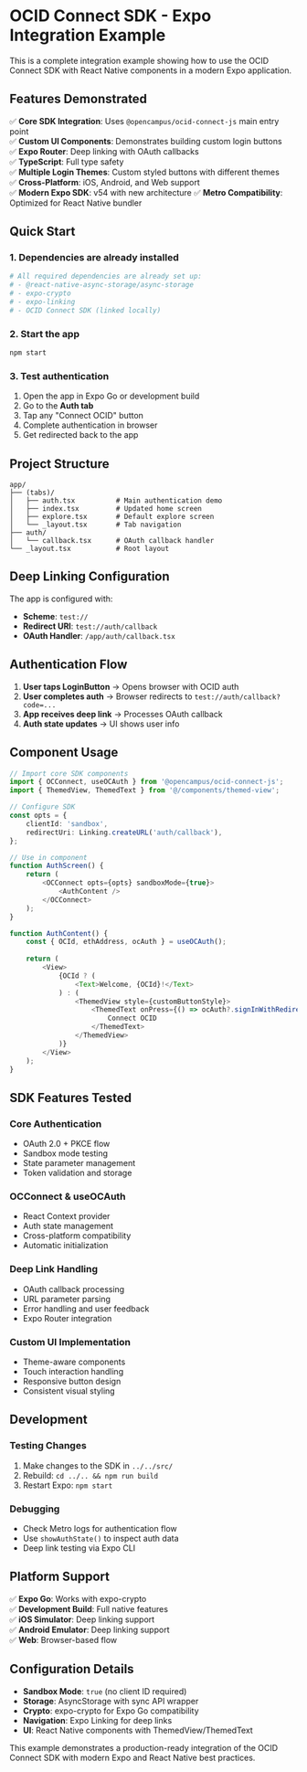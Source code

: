 # OCID Connect SDK - Expo Integration Example

This is a complete integration example showing how to use the OCID Connect SDK with React Native components in a modern Expo application.

## Features Demonstrated

✅ **Core SDK Integration**: Uses `@opencampus/ocid-connect-js` main entry point  
✅ **Custom UI Components**: Demonstrates building custom login buttons  
✅ **Expo Router**: Deep linking with OAuth callbacks  
✅ **TypeScript**: Full type safety  
✅ **Multiple Login Themes**: Custom styled buttons with different themes  
✅ **Cross-Platform**: iOS, Android, and Web support  
✅ **Modern Expo SDK**: v54 with new architecture
✅ **Metro Compatibility**: Optimized for React Native bundler

## Quick Start

### 1. Dependencies are already installed
```bash
# All required dependencies are already set up:
# - @react-native-async-storage/async-storage
# - expo-crypto  
# - expo-linking
# - OCID Connect SDK (linked locally)
```

### 2. Start the app
```bash
npm start
```

### 3. Test authentication
1. Open the app in Expo Go or development build
2. Go to the **Auth tab**
3. Tap any "Connect OCID" button
4. Complete authentication in browser
5. Get redirected back to the app

## Project Structure

```
app/
├── (tabs)/
│   ├── auth.tsx          # Main authentication demo
│   ├── index.tsx         # Updated home screen
│   ├── explore.tsx       # Default explore screen
│   └── _layout.tsx       # Tab navigation
├── auth/
│   └── callback.tsx      # OAuth callback handler
└── _layout.tsx           # Root layout
```

## Deep Linking Configuration

The app is configured with:
- **Scheme**: `test://`
- **Redirect URI**: `test://auth/callback`
- **OAuth Handler**: `/app/auth/callback.tsx`

## Authentication Flow

1. **User taps LoginButton** → Opens browser with OCID auth
2. **User completes auth** → Browser redirects to `test://auth/callback?code=...`
3. **App receives deep link** → Processes OAuth callback
4. **Auth state updates** → UI shows user info

## Component Usage

```typescript
// Import core SDK components
import { OCConnect, useOCAuth } from '@opencampus/ocid-connect-js';
import { ThemedView, ThemedText } from '@/components/themed-view';

// Configure SDK
const opts = {
    clientId: 'sandbox',
    redirectUri: Linking.createURL('auth/callback'),
};

// Use in component
function AuthScreen() {
    return (
        <OCConnect opts={opts} sandboxMode={true}>
            <AuthContent />
        </OCConnect>
    );
}

function AuthContent() {
    const { OCId, ethAddress, ocAuth } = useOCAuth();
    
    return (
        <View>
            {OCId ? (
                <Text>Welcome, {OCId}!</Text>
            ) : (
                <ThemedView style={customButtonStyle}>
                    <ThemedText onPress={() => ocAuth?.signInWithRedirect()}>
                        Connect OCID
                    </ThemedText>
                </ThemedView>
            )}
        </View>
    );
}
```

## SDK Features Tested

### Core Authentication
- OAuth 2.0 + PKCE flow
- Sandbox mode testing
- State parameter management
- Token validation and storage

### OCConnect & useOCAuth
- React Context provider
- Auth state management
- Cross-platform compatibility
- Automatic initialization

### Deep Link Handling
- OAuth callback processing
- URL parameter parsing
- Error handling and user feedback
- Expo Router integration

### Custom UI Implementation
- Theme-aware components
- Touch interaction handling
- Responsive button design
- Consistent visual styling

## Development

### Testing Changes
1. Make changes to the SDK in `../../src/`
2. Rebuild: `cd ../.. && npm run build`
3. Restart Expo: `npm start`

### Debugging
- Check Metro logs for authentication flow
- Use `showAuthState()` to inspect auth data
- Deep link testing via Expo CLI

## Platform Support

✅ **Expo Go**: Works with expo-crypto  
✅ **Development Build**: Full native features  
✅ **iOS Simulator**: Deep linking support  
✅ **Android Emulator**: Deep linking support  
✅ **Web**: Browser-based flow

## Configuration Details

- **Sandbox Mode**: `true` (no client ID required)
- **Storage**: AsyncStorage with sync API wrapper
- **Crypto**: expo-crypto for Expo Go compatibility
- **Navigation**: Expo Linking for deep links
- **UI**: React Native components with ThemedView/ThemedText

This example demonstrates a production-ready integration of the OCID Connect SDK with modern Expo and React Native best practices.